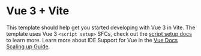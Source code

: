 # Vue 3 + Vite

This template should help get you started developing with Vue 3 in Vite. The template uses Vue 3 `<script setup>` SFCs, check out the [script setup docs](https://v3.vuejs.org/api/sfc-script-setup.html#sfc-script-setup) to learn more.
Learn more about IDE Support for Vue in the [Vue Docs Scaling up Guide](https://vuejs.org/guide/scaling-up/tooling.html#ide-support).
